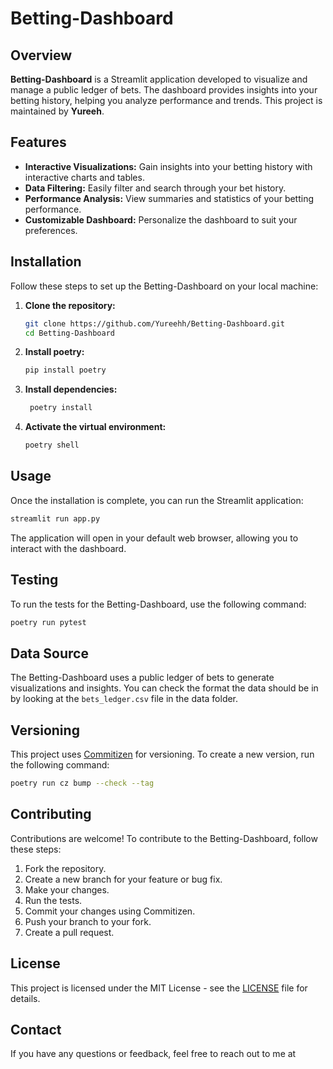 # Betting-Dashboard

## Overview

**Betting-Dashboard** is a Streamlit application developed to visualize and manage a public ledger of bets. The dashboard provides insights into your betting history, helping you analyze performance and trends. This project is maintained by **Yureeh**.

## Features

- **Interactive Visualizations:** Gain insights into your betting history with interactive charts and tables.
- **Data Filtering:** Easily filter and search through your bet history.
- **Performance Analysis:** View summaries and statistics of your betting performance.
- **Customizable Dashboard:** Personalize the dashboard to suit your preferences.

## Installation

Follow these steps to set up the Betting-Dashboard on your local machine:

1. **Clone the repository:**

   ```bash
   git clone https://github.com/Yureehh/Betting-Dashboard.git
   cd Betting-Dashboard

2. **Install poetry:**

   ```bash
   pip install poetry

3. **Install dependencies:**

   ```bash
    poetry install

4. **Activate the virtual environment:**

   ```bash
   poetry shell

## Usage

Once the installation is complete, you can run the Streamlit application:

```bash
streamlit run app.py
```

The application will open in your default web browser, allowing you to interact with the dashboard.

## Testing

To run the tests for the Betting-Dashboard, use the following command:

```bash
poetry run pytest
```

## Data Source

The Betting-Dashboard uses a public ledger of bets to generate visualizations and insights. You can check the format the data should be in by looking at the `bets_ledger.csv` file in the data folder.

## Versioning

This project uses [Commitizen](https://commitizen.github.io/cz-cli/) for versioning. To create a new version, run the following command:

```bash
poetry run cz bump --check --tag
```

## Contributing

Contributions are welcome! To contribute to the Betting-Dashboard, follow these steps:

1. Fork the repository.
2. Create a new branch for your feature or bug fix.
3. Make your changes.
4. Run the tests.
5. Commit your changes using Commitizen.
6. Push your branch to your fork.
7. Create a pull request.

## License

This project is licensed under the MIT License - see the [LICENSE](LICENSE) file for details.

## Contact

If you have any questions or feedback, feel free to reach out to me at
